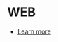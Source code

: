 # WEB

<ul class="actions">
					<li><a href="WEB/WEB GÓMEZ/PÁGINA WEB/index.html" class="button">Learn more</a></li>
				</ul>
